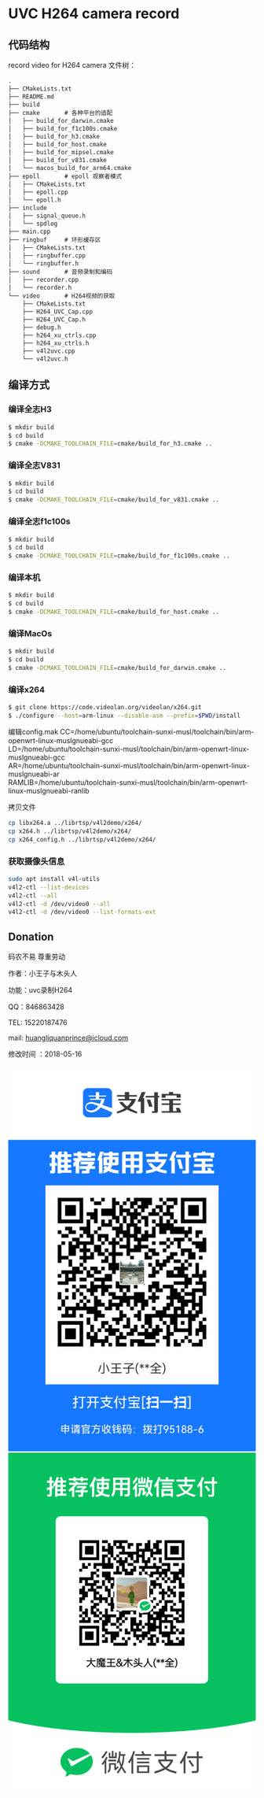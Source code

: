 # UVC H264 camera record

## 代码结构
record video for H264 camera
文件树：
```
.
├── CMakeLists.txt
├── README.md
├── build
├── cmake       # 各种平台的适配
│   ├── build_for_darwin.cmake
│   ├── build_for_f1c100s.cmake
│   ├── build_for_h3.cmake
│   ├── build_for_host.cmake
│   ├── build_for_mipsel.cmake
│   ├── build_for_v831.cmake
│   └── macos_build_for_arm64.cmake
├── epoll       # epoll 观察者模式
│   ├── CMakeLists.txt
│   ├── epoll.cpp
│   └── epoll.h
├── include
│   ├── signal_queue.h
│   └── spdlog
├── main.cpp
├── ringbuf     # 环形缓存区
│   ├── CMakeLists.txt
│   ├── ringbuffer.cpp
│   └── ringbuffer.h
├── sound       # 音频录制和编码
│   ├── recorder.cpp
│   └── recorder.h
└── video       # H264视频的获取
    ├── CMakeLists.txt
    ├── H264_UVC_Cap.cpp
    ├── H264_UVC_Cap.h
    ├── debug.h
    ├── h264_xu_ctrls.cpp
    ├── h264_xu_ctrls.h
    ├── v4l2uvc.cpp
    └── v4l2uvc.h
```

## 编译方式

### 编译全志H3
```bash
$ mkdir build
$ cd build
$ cmake -DCMAKE_TOOLCHAIN_FILE=cmake/build_for_h3.cmake ..
```
### 编译全志V831
```bash
$ mkdir build
$ cd build
$ cmake -DCMAKE_TOOLCHAIN_FILE=cmake/build_for_v831.cmake ..
```

### 编译全志f1c100s
```bash
$ mkdir build
$ cd build
$ cmake -DCMAKE_TOOLCHAIN_FILE=cmake/build_for_f1c100s.cmake ..
```
### 编译本机
```bash
$ mkdir build
$ cd build
$ cmake -DCMAKE_TOOLCHAIN_FILE=cmake/build_for_host.cmake ..
```
### 编译MacOs
```bash
$ mkdir build
$ cd build
$ cmake -DCMAKE_TOOLCHAIN_FILE=cmake/build_for_darwin.cmake ..
```

### 编译x264
```bash
$ git clone https://code.videolan.org/videolan/x264.git
$ ./configure --host=arm-linux --disable-asm --prefix=$PWD/install 
```

编辑config.mak
CC=/home/ubuntu/toolchain-sunxi-musl/toolchain/bin/arm-openwrt-linux-muslgnueabi-gcc \
LD=/home/ubuntu/toolchain-sunxi-musl/toolchain/bin/arm-openwrt-linux-muslgnueabi-gcc \
AR=/home/ubuntu/toolchain-sunxi-musl/toolchain/bin/arm-openwrt-linux-muslgnueabi-ar \
RAMLIB=/home/ubuntu/toolchain-sunxi-musl/toolchain/bin/arm-openwrt-linux-muslgnueabi-ranlib

拷贝文件
```bash
cp libx264.a ../librtsp/v4l2demo/x264/
cp x264.h ../librtsp/v4l2demo/x264/
cp x264_config.h ../librtsp/v4l2demo/x264/
```

### 获取摄像头信息
```bash
sudo apt install v4l-utils
v4l2-ctl --list-devices
v4l2-ctl --all
v4l2-ctl -d /dev/video0 --all
v4l2-ctl -d /dev/video0 --list-formats-ext
```

## Donation
码农不易 尊重劳动

作者：小王子与木头人

功能：uvc录制H264

QQ：846863428

TEL: 15220187476

mail: huangliquanprince@icloud.com

修改时间 ：2018-05-16

![alipay](docs/alipay.jpg)
![wechat](docs/wechat.png)
